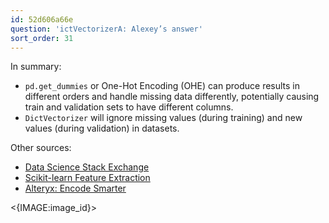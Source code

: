 ```yaml
---
id: 52d606a66e
question: 'ictVectorizerA: Alexey’s answer'
sort_order: 31
---
```


In summary:

- `pd.get_dummies` or One-Hot Encoding (OHE) can produce results in different orders and handle missing data differently, potentially causing train and validation sets to have different columns.
- `DictVectorizer` will ignore missing values (during training) and new values (during validation) in datasets.

Other sources:

- [Data Science Stack Exchange](https://datascience.stackexchange.com/questions/9443/when-to-use-one-hot-encoding-vs-labelencoder-vs-dictvectorizor)
- [Scikit-learn Feature Extraction](https://scikit-learn.org/stable/modules/feature_extraction.html)
- [Alteryx: Encode Smarter](https://innovation.alteryx.com/encode-smarter/)

<{IMAGE:image_id}>
